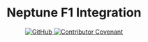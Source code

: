 <h1 style="text-align: center">Neptune F1 Integration</h1>
<p align="center">
    <a href="https://github.com/Raalsky/neptune-f1/blob/master/LICENSE">
        <img alt="GitHub" src="https://img.shields.io/github/license/Raalsky/neptune-f1.svg?color=blue">
    </a>
    <a href="https://github.com/Raalsky/neptune-f1/blob/master/.github/CODE_OF_CONDUCT.md">
        <img alt="Contributor Covenant" src="https://img.shields.io/badge/Contributor%20Covenant-2.1-4baaaa.svg">
    </a>
</p>
